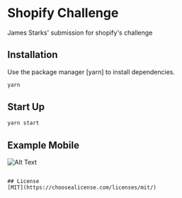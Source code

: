 # Shopify Challenge

James Starks' submission for shopify's challenge 

## Installation

Use the package manager [yarn] to install dependencies.

```bash
yarn
```

## Start Up

```bash
yarn start
```

## Example Mobile
![Alt Text](https://i.imgur.com/NqTbXeB.gif)



```

## License
[MIT](https://choosealicense.com/licenses/mit/)
